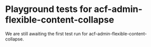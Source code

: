 # Playground tests for acf-admin-flexible-content-collapse
We are still awaiting the first test run for acf-admin-flexible-content-collapse.
